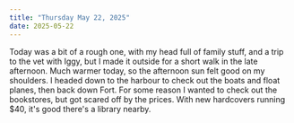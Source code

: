 ```yaml
---
title: "Thursday May 22, 2025"
date: 2025-05-22
---
```


Today was a bit of a rough one, with my head full of family stuff, and a trip to the vet with Iggy, but I made it outside for a short walk in the late afternoon.  Much warmer today, so the afternoon sun felt good on my shoulders.  I headed down to the harbour to check out the boats and float planes, then back down Fort.  For some reason I wanted to check out the bookstores, but got scared off by the prices.  With new hardcovers running $40, it's good there's a library nearby.
